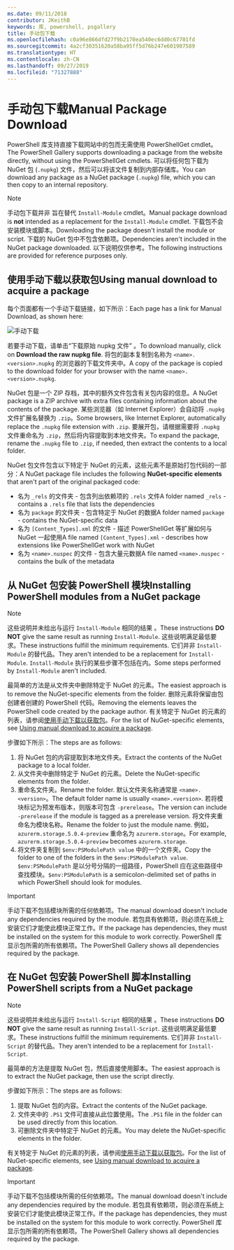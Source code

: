 ```yaml
---
ms.date: 09/11/2018
contributor: JKeithB
keywords: 库, powershell, psgallery
title: 手动包下载
ms.openlocfilehash: c0a96e866dfd27f9b2170ea540ec6dd0c67701fd
ms.sourcegitcommit: 4a2cf30351620a58ba95ff5d76b247e601907589
ms.translationtype: HT
ms.contentlocale: zh-CN
ms.lasthandoff: 09/27/2019
ms.locfileid: "71327888"
---
```

# <a name="manual-package-download"></a><span data-ttu-id="7fae7-103">手动包下载</span><span class="sxs-lookup"><span data-stu-id="7fae7-103">Manual Package Download</span></span>

<span data-ttu-id="7fae7-104">PowerShell 库支持直接下载网站中的包而无需使用 PowerShellGet cmdlet。</span><span class="sxs-lookup"><span data-stu-id="7fae7-104">The PowerShell Gallery supports downloading a package from the website directly, without using the PowerShellGet cmdlets.</span></span> <span data-ttu-id="7fae7-105">可以将任何包下载为 NuGet 包 (`.nupkg`) 文件，然后可以将该文件复制到内部存储库。</span><span class="sxs-lookup"><span data-stu-id="7fae7-105">You can download any package as a NuGet package (`.nupkg`) file, which you can then copy to an internal repository.</span></span>

> [!NOTE]
> <span data-ttu-id="7fae7-106">手动包下载并非  旨在替代 `Install-Module` cmdlet。</span><span class="sxs-lookup"><span data-stu-id="7fae7-106">Manual package download is **not** intended as a replacement for the `Install-Module` cmdlet.</span></span>
> <span data-ttu-id="7fae7-107">下载包不会安装模块或脚本。</span><span class="sxs-lookup"><span data-stu-id="7fae7-107">Downloading the package doesn't install the module or script.</span></span> <span data-ttu-id="7fae7-108">下载的 NuGet 包中不包含依赖项。</span><span class="sxs-lookup"><span data-stu-id="7fae7-108">Dependencies aren't included in the NuGet package downloaded.</span></span> <span data-ttu-id="7fae7-109">以下说明仅供参考。</span><span class="sxs-lookup"><span data-stu-id="7fae7-109">The following instructions are provided for reference purposes only.</span></span>

## <a name="using-manual-download-to-acquire-a-package"></a><span data-ttu-id="7fae7-110">使用手动下载以获取包</span><span class="sxs-lookup"><span data-stu-id="7fae7-110">Using manual download to acquire a package</span></span>

<span data-ttu-id="7fae7-111">每个页面都有一个手动下载链接，如下所示：</span><span class="sxs-lookup"><span data-stu-id="7fae7-111">Each page has a link for Manual Download, as shown here:</span></span>

![手动下载](../../Images/packagedisplaypagewithpseditions.png)

<span data-ttu-id="7fae7-113">若要手动下载，请单击“下载原始 nupkg 文件”  。</span><span class="sxs-lookup"><span data-stu-id="7fae7-113">To download manually, click on **Download the raw nupkg file**.</span></span> <span data-ttu-id="7fae7-114">将包的副本复制到名称为 `<name>.<version>.nupkg` 的浏览器的下载文件夹中。</span><span class="sxs-lookup"><span data-stu-id="7fae7-114">A copy of the package is copied to the download folder for your browser with the name `<name>.<version>.nupkg`.</span></span>

<span data-ttu-id="7fae7-115">NuGet 包是一个 ZIP 存档，其中的额外文件包含有关包内容的信息。</span><span class="sxs-lookup"><span data-stu-id="7fae7-115">A NuGet package is a ZIP archive with extra files containing information about the contents of the package.</span></span> <span data-ttu-id="7fae7-116">某些浏览器（如 Internet Explorer）会自动将 `.nupkg` 文件扩展名替换为 `.zip`。</span><span class="sxs-lookup"><span data-stu-id="7fae7-116">Some browsers, like Internet Explorer, automatically replace the `.nupkg` file extension with `.zip`.</span></span> <span data-ttu-id="7fae7-117">要展开包，请根据需要将 `.nupkg` 文件重命名为 `.zip`，然后将内容提取到本地文件夹。</span><span class="sxs-lookup"><span data-stu-id="7fae7-117">To expand the package, rename the `.nupkg` file to `.zip`, if needed, then extract the contents to a local folder.</span></span>

<span data-ttu-id="7fae7-118">NuGet 包文件包含以下特定于 NuGet  的元素，这些元素不是原始打包代码的一部分：</span><span class="sxs-lookup"><span data-stu-id="7fae7-118">A NuGet package file includes the following **NuGet-specific elements** that aren't part of the original packaged code:</span></span>

- <span data-ttu-id="7fae7-119">名为 `_rels` 的文件夹 - 包含列出依赖项的 `.rels` 文件</span><span class="sxs-lookup"><span data-stu-id="7fae7-119">A folder named `_rels` - contains a `.rels` file that lists the dependencies</span></span>
- <span data-ttu-id="7fae7-120">名为 `package` 的文件夹 - 包含特定于 NuGet 的数据</span><span class="sxs-lookup"><span data-stu-id="7fae7-120">A folder named `package` - contains the NuGet-specific data</span></span>
- <span data-ttu-id="7fae7-121">名为 `[Content_Types].xml` 的文件 - 描述 PowerShellGet 等扩展如何与 NuGet 一起使用</span><span class="sxs-lookup"><span data-stu-id="7fae7-121">A file named `[Content_Types].xml` - describes how extensions like PowerShellGet work with NuGet</span></span>
- <span data-ttu-id="7fae7-122">名为 `<name>.nuspec` 的文件 - 包含大量元数据</span><span class="sxs-lookup"><span data-stu-id="7fae7-122">A file named `<name>.nuspec` - contains the bulk of the metadata</span></span>

## <a name="installing-powershell-modules-from-a-nuget-package"></a><span data-ttu-id="7fae7-123">从 NuGet 包安装 PowerShell 模块</span><span class="sxs-lookup"><span data-stu-id="7fae7-123">Installing PowerShell modules from a NuGet package</span></span>

> [!NOTE]
> <span data-ttu-id="7fae7-124">这些说明并未给出与运行 `Install-Module` 相同的结果  。</span><span class="sxs-lookup"><span data-stu-id="7fae7-124">These instructions **DO NOT** give the same result as running `Install-Module`.</span></span> <span data-ttu-id="7fae7-125">这些说明满足最低要求。</span><span class="sxs-lookup"><span data-stu-id="7fae7-125">These instructions fulfill the minimum requirements.</span></span> <span data-ttu-id="7fae7-126">它们并非 `Install-Module` 的替代品。</span><span class="sxs-lookup"><span data-stu-id="7fae7-126">They aren't intended to be a replacement for `Install-Module`.</span></span>
> <span data-ttu-id="7fae7-127">`Install-Module` 执行的某些步骤不包括在内。</span><span class="sxs-lookup"><span data-stu-id="7fae7-127">Some steps performed by `Install-Module` aren't included.</span></span>

<span data-ttu-id="7fae7-128">最简单的方法是从文件夹中删除特定于 NuGet 的元素。</span><span class="sxs-lookup"><span data-stu-id="7fae7-128">The easiest approach is to remove the NuGet-specific elements from the folder.</span></span> <span data-ttu-id="7fae7-129">删除元素将保留由包创建者创建的 PowerShell 代码。</span><span class="sxs-lookup"><span data-stu-id="7fae7-129">Removing the elements leaves the PowerShell code created by the package author.</span></span>
<span data-ttu-id="7fae7-130">有关特定于 NuGet 的元素的列表，请参阅[使用手动下载以获取包](#using-manual-download-to-acquire-a-package)。</span><span class="sxs-lookup"><span data-stu-id="7fae7-130">For the list of NuGet-specific elements, see [Using manual download to acquire a package](#using-manual-download-to-acquire-a-package).</span></span>

<span data-ttu-id="7fae7-131">步骤如下所示：</span><span class="sxs-lookup"><span data-stu-id="7fae7-131">The steps are as follows:</span></span>

1. <span data-ttu-id="7fae7-132">将 NuGet 包的内容提取到本地文件夹。</span><span class="sxs-lookup"><span data-stu-id="7fae7-132">Extract the contents of the NuGet package to a local folder.</span></span>
2. <span data-ttu-id="7fae7-133">从文件夹中删除特定于 NuGet 的元素。</span><span class="sxs-lookup"><span data-stu-id="7fae7-133">Delete the NuGet-specific elements from the folder.</span></span>
3. <span data-ttu-id="7fae7-134">重命名文件夹。</span><span class="sxs-lookup"><span data-stu-id="7fae7-134">Rename the folder.</span></span> <span data-ttu-id="7fae7-135">默认文件夹名称通常是 `<name>.<version>`。</span><span class="sxs-lookup"><span data-stu-id="7fae7-135">The default folder name is usually `<name>.<version>`.</span></span> <span data-ttu-id="7fae7-136">若将模块标记为预发布版本，则版本可包含 `-prerelease`。</span><span class="sxs-lookup"><span data-stu-id="7fae7-136">The version can include `-prerelease` if the module is tagged as a prerelease version.</span></span> <span data-ttu-id="7fae7-137">将文件夹重命名为模块名称。</span><span class="sxs-lookup"><span data-stu-id="7fae7-137">Rename the folder to just the module name.</span></span> <span data-ttu-id="7fae7-138">例如，`azurerm.storage.5.0.4-preview` 重命名为 `azurerm.storage`。</span><span class="sxs-lookup"><span data-stu-id="7fae7-138">For example, `azurerm.storage.5.0.4-preview` becomes `azurerm.storage`.</span></span>
4. <span data-ttu-id="7fae7-139">将文件夹复制到 `$env:PSModulePath value` 中的一个文件夹。</span><span class="sxs-lookup"><span data-stu-id="7fae7-139">Copy the folder to one of the folders in the `$env:PSModulePath value`.</span></span> <span data-ttu-id="7fae7-140">`$env:PSModulePath` 是以分号分隔的一组路径，PowerShell 应在这些路径中查找模块。</span><span class="sxs-lookup"><span data-stu-id="7fae7-140">`$env:PSModulePath` is a semicolon-delimited set of paths in which PowerShell should look for modules.</span></span>

> [!IMPORTANT]
> <span data-ttu-id="7fae7-141">手动下载不包括模块所需的任何依赖项。</span><span class="sxs-lookup"><span data-stu-id="7fae7-141">The manual download doesn't include any dependencies required by the module.</span></span> <span data-ttu-id="7fae7-142">若包具有依赖项，则必须在系统上安装它们才能使此模块正常工作。</span><span class="sxs-lookup"><span data-stu-id="7fae7-142">If the package has dependencies, they must be installed on the system for this module to work correctly.</span></span> <span data-ttu-id="7fae7-143">PowerShell 库显示包所需的所有依赖项。</span><span class="sxs-lookup"><span data-stu-id="7fae7-143">The PowerShell Gallery shows all dependencies required by the package.</span></span>

## <a name="installing-powershell-scripts-from-a-nuget-package"></a><span data-ttu-id="7fae7-144">在 NuGet 包安装 PowerShell 脚本</span><span class="sxs-lookup"><span data-stu-id="7fae7-144">Installing PowerShell scripts from a NuGet package</span></span>

> [!NOTE]
> <span data-ttu-id="7fae7-145">这些说明并未给出与运行 `Install-Script` 相同的结果  。</span><span class="sxs-lookup"><span data-stu-id="7fae7-145">These instructions **DO NOT** give the same result as running `Install-Script`.</span></span> <span data-ttu-id="7fae7-146">这些说明满足最低要求。</span><span class="sxs-lookup"><span data-stu-id="7fae7-146">These instructions fulfill the minimum requirements.</span></span> <span data-ttu-id="7fae7-147">它们并非 `Install-Script` 的替代品。</span><span class="sxs-lookup"><span data-stu-id="7fae7-147">They aren't intended to be a replacement for `Install-Script`.</span></span>

<span data-ttu-id="7fae7-148">最简单的方法是提取 NuGet 包，然后直接使用脚本。</span><span class="sxs-lookup"><span data-stu-id="7fae7-148">The easiest approach is to extract the NuGet package, then use the script directly.</span></span>

<span data-ttu-id="7fae7-149">步骤如下所示：</span><span class="sxs-lookup"><span data-stu-id="7fae7-149">The steps are as follows:</span></span>

1. <span data-ttu-id="7fae7-150">提取 NuGet 包的内容。</span><span class="sxs-lookup"><span data-stu-id="7fae7-150">Extract the contents of the NuGet package.</span></span>
2. <span data-ttu-id="7fae7-151">文件夹中的 `.PS1` 文件可直接从此位置使用。</span><span class="sxs-lookup"><span data-stu-id="7fae7-151">The `.PS1` file in the folder can be used directly from this location.</span></span>
3. <span data-ttu-id="7fae7-152">可删除文件夹中特定于 NuGet 的元素。</span><span class="sxs-lookup"><span data-stu-id="7fae7-152">You may delete the NuGet-specific elements in the folder.</span></span>

<span data-ttu-id="7fae7-153">有关特定于 NuGet 的元素的列表，请参阅[使用手动下载以获取包](#using-manual-download-to-acquire-a-package)。</span><span class="sxs-lookup"><span data-stu-id="7fae7-153">For the list of NuGet-specific elements, see [Using manual download to acquire a package](#using-manual-download-to-acquire-a-package).</span></span>

> [!IMPORTANT]
> <span data-ttu-id="7fae7-154">手动下载不包括模块所需的任何依赖项。</span><span class="sxs-lookup"><span data-stu-id="7fae7-154">The manual download doesn't include any dependencies required by the module.</span></span> <span data-ttu-id="7fae7-155">若包具有依赖项，则必须在系统上安装它们才能使此模块正常工作。</span><span class="sxs-lookup"><span data-stu-id="7fae7-155">If the package has dependencies, they must be installed on the system for this module to work correctly.</span></span> <span data-ttu-id="7fae7-156">PowerShell 库显示包所需的所有依赖项。</span><span class="sxs-lookup"><span data-stu-id="7fae7-156">The PowerShell Gallery shows all dependencies required by the package.</span></span>
